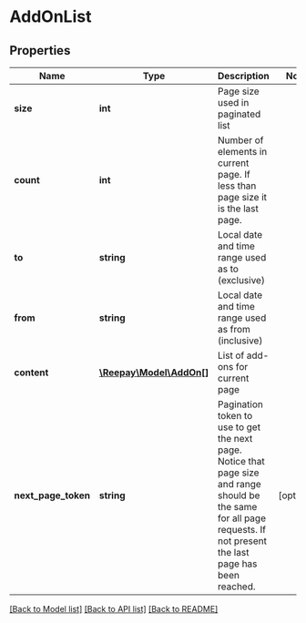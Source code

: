 # AddOnList

## Properties
 Name                | Type                                  | Description                                                                                                                                                            | Notes      
---------------------|---------------------------------------|------------------------------------------------------------------------------------------------------------------------------------------------------------------------|------------
 **size**            | **int**                               | Page size used in paginated list                                                                                                                                       | 
 **count**           | **int**                               | Number of elements in current page. If less than page size it is the last page.                                                                                        | 
 **to**              | **string**                            | Local date and time range used as to (exclusive)                                                                                                                       | 
 **from**            | **string**                            | Local date and time range used as from (inclusive)                                                                                                                     | 
 **content**         | [**\Reepay\Model\AddOn[]**](AddOn.md) | List of add-ons for current page                                                                                                                                       |
 **next_page_token** | **string**                            | Pagination token to use to get the next page. Notice that page size and range should be the same for all page requests. If not present the last page has been reached. | [optional] 

[[Back to Model list]](../../README.md#documentation-for-models) [[Back to API list]](../../README.md#documentation-for-api-endpoints) [[Back to README]](../../README.md)

